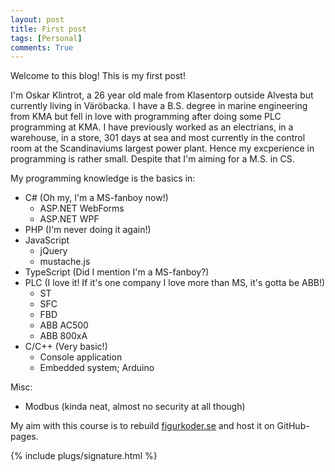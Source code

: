 ```yaml
---
layout: post
title: First post
tags: [Personal]
comments: True
---
```

Welcome to this blog! This is my first post!

I'm Oskar Klintrot, a 26 year old male from Klasentorp outside Alvesta but currently living in Väröbacka. I have a B.S. degree in marine engineering from KMA but fell in love with programming after doing some PLC programming at KMA. I have previously worked as an electrians, in a warehouse, in a store, 301 days at sea and most currently in the control room at the Scandinaviums largest power plant. Hence my excperience in programming is rather small. Despite that I'm aiming for a M.S. in CS.

My programming knowledge is the basics in:
* C# (Oh my, I'm a MS-fanboy now!)
  - ASP.NET WebForms
  - ASP.NET WPF
* PHP (I'm never doing it again!)
* JavaScript
  - jQuery
  - mustache.js
* TypeScript (Did I mention I'm a MS-fanboy?)
* PLC (I love it! If it's one company I love more than MS, it's gotta be ABB!)
  - ST
  - SFC
  - FBD
  - ABB AC500
  - ABB 800xA
* C/C++ (Very basic!)
  - Console application
  - Embedded system; Arduino

Misc:
* Modbus (kinda neat, almost no security at all though)

My aim with this course is to rebuild [figurkoder.se](http://figurkoder.se) and host it on GitHub-pages.

{% include plugs/signature.html %}  

